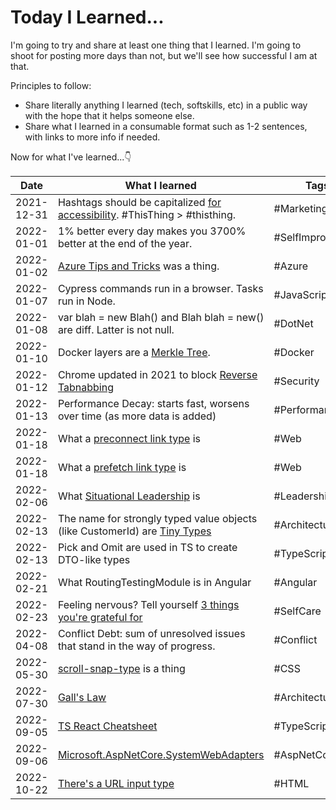 # Today I Learned...

I'm going to try and share at least one thing that I learned. I'm going to shoot for posting more days than not, but we'll see how successful I am at that.

Principles to follow:

- Share literally anything I learned (tech, softskills, etc) in a public way with the hope that it helps someone else.
- Share what I learned in a consumable format such as 1-2 sentences, with links to more info if needed.

Now for what I've learned...👇

| Date       | What I learned                                                                                                                        | Tags             |
| ---------- | ------------------------------------------------------------------------------------------------------------------------------------- | ---------------- |
| 2021-12-31 | Hashtags should be capitalized [for accessibility](https://www.boia.org/blog/make-your-hashtags-accessible). #ThisThing > #thisthing. | #Marketing       |
| 2022-01-01 | 1% better every day makes you 3700% better at the end of the year.                                                                    | #SelfImprovement |
| 2022-01-02 | [Azure Tips and Tricks](https://microsoft.github.io/AzureTipsAndTricks/) was a thing.                                                 | #Azure           |
| 2022-01-07 | Cypress commands run in a browser. Tasks run in Node.                                                                                 | #JavaScript      |
| 2022-01-08 | var blah = new Blah() and Blah blah = new() are diff. Latter is not null.                                                             | #DotNet          |
| 2022-01-10 | Docker layers are a [Merkle Tree](https://en.wikipedia.org/wiki/Merkle_tree).                                                         | #Docker          |
| 2022-01-12 | Chrome updated in 2021 to block [Reverse Tabnabbing](https://www.zdnet.com/article/chrome-to-block-tab-nabbing-attacks/)              | #Security        |
| 2022-01-13 | Performance Decay: starts fast, worsens over time (as more data is added)                                                             | #Performance     |
| 2022-01-18 | What a [preconnect link type](https://developer.mozilla.org/en-US/docs/Web/HTML/Link_types/preconnect) is                             | #Web             |
| 2022-01-18 | What a [prefetch link type](https://developer.mozilla.org/en-US/docs/Web/HTML/Link_types/prefetch) is                                 | #Web             |
| 2022-02-06 | What [Situational Leadership](https://www.albrightglobal.com/post/leading-others-situational-leadership) is                           | #Leadership      |
| 2022-02-13 | The name for strongly typed value objects (like CustomerId) are [Tiny Types](http://oneeyedmen.com/inline-tiny-types.html)            | #Architecture    |
| 2022-02-13 | Pick and Omit are used in TS to create DTO-like types                                                                                 | #TypeScript      |
| 2022-02-21 | What RoutingTestingModule is in Angular                                                                                               | #Angular         |
| 2022-02-23 | Feeling nervous? Tell yourself [3 things you're grateful for](https://twitter.com/pgatour/status/1483952664119431168)                 | #SelfCare        |
| 2022-04-08 | Conflict Debt: sum of unresolved issues that stand in the way of progress.                                                            | #Conflict        |
| 2022-05-30 | [scroll-snap-type](https://twitter.com/Steve8708/status/1531388545960583168) is a thing                                               | #CSS             |
| 2022-07-30 | [Gall's Law](https://personalmba.com/galls-law/#:~:text=What%20Is%20'Gall's%20Law'%3F,then%20improve%20it%20over%20time)              | #Architecture    |
| 2022-09-05 | [TS React Cheatsheet](https://react-typescript-cheatsheet.netlify.app/docs/advanced/patterns_by_usecase/#wrappingmirroring)           | #TypeScript      |
| 2022-09-06 | [Microsoft.AspNetCore.SystemWebAdapters](https://github.com/dotnet/systemweb-adapters)                                                | #AspNetCore      |
| 2022-10-22 | [There's a URL input type](https://twitter.com/sajid_curious/status/1583785138575446016?s=46&t=CtxzbanfGEG13t6_kz_44g)                | #HTML            |
